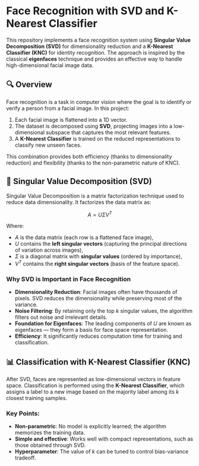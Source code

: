 # Face Recognition with SVD and K-Nearest Classifier

This repository implements a face recognition system using **Singular Value Decomposition (SVD)** for dimensionality reduction and a **K-Nearest Classifier (KNC)** for identity recognition. The approach is inspired by the classical **eigenfaces** technique and provides an effective way to handle high-dimensional facial image data.


## 🔍 Overview

Face recognition is a task in computer vision where the goal is to identify or verify a person from a facial image. In this project:

1. Each facial image is flattened into a 1D vector.
2. The dataset is decomposed using **SVD**, projecting images into a low-dimensional subspace that captures the most relevant features.
3. A **K-Nearest Classifier** is trained on the reduced representations to classify new unseen faces.

This combination provides both efficiency (thanks to dimensionality reduction) and flexibility (thanks to the non-parametric nature of KNC).


## 🧠 Singular Value Decomposition (SVD)

Singular Value Decomposition is a matrix factorization technique used to reduce data dimensionality. It factorizes the data matrix as:

$$
A = U \Sigma V^T
$$

Where:
- $A$ is the data matrix (each row is a flattened face image),
- $U$ contains the **left singular vectors** (capturing the principal directions of variation across images),
- $\Sigma$ is a diagonal matrix with **singular values** (ordered by importance),
- $V^T$ contains the **right singular vectors** (basis of the feature space).

### Why SVD is Important in Face Recognition

- **Dimensionality Reduction**: Facial images often have thousands of pixels. SVD reduces the dimensionality while preserving most of the variance.
- **Noise Filtering**: By retaining only the top $k$ singular values, the algorithm filters out noise and irrelevant details.
- **Foundation for Eigenfaces**: The leading components of $U$ are known as eigenfaces — they form a basis for face space representation.
- **Efficiency**: It significantly reduces computation time for training and classification.


## 📊 Classification with K-Nearest Classifier (KNC)

After SVD, faces are represented as low-dimensional vectors in feature space. Classification is performed using the **K-Nearest Classifier**, which assigns a label to a new image based on the majority label among its $k$ closest training samples.

### Key Points:
- **Non-parametric**: No model is explicitly learned; the algorithm memorizes the training data.
- **Simple and effective**: Works well with compact representations, such as those obtained through SVD.
- **Hyperparameter**: The value of $k$ can be tuned to control bias-variance tradeoff.
